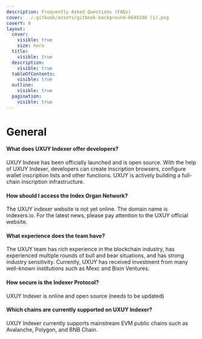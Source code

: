 ```yaml
---
description: Frequently Asked Questions (FAQs)
cover: ../.gitbook/assets/gitbook-background-664X240 (1).png
coverY: 0
layout:
  cover:
    visible: true
    size: hero
  title:
    visible: true
  description:
    visible: true
  tableOfContents:
    visible: true
  outline:
    visible: true
  pagination:
    visible: true
---
```


# General

#### **What does UXUY Indexer offer developers?**

UXUY Indexe has been officially launched and is open source. With the help of UXUY Indexer, developers can create inscription browsers, configure wallet inscription lists and other functions. UXUY is actively building a full-chain inscription infrastructure.

#### How should I access the Index Organ Network?

The UXUY indexer website is not yet online. The domain name is indexers.io. For the latest news, please pay attention to the UXUY official website.

#### **What experience does the team have?**

The UXUY team has rich experience in the blockchain industry, has experienced multiple rounds of bull and bear situations, and has strong industry sensitivity. Currently, UXUY has received investment from many well-known institutions such as Mexc and Bixin Ventures.

#### **How secure is the Indexer Protocol?**

UXUY Indexer is online and open source (needs to be updated)

#### **Which chains are currently supported on UXUY Indexer?**

UXUY Indexer currently supports mainstream EVM public chains such as Avalanche, Polygon, and BNB Chain.









